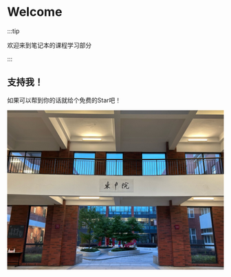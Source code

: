 # Welcome

:::tip

欢迎来到笔记本的课程学习部分

:::

## 支持我！


如果可以帮到你的话就给个免费的Star吧！

![](../../static/img/intro.png)
